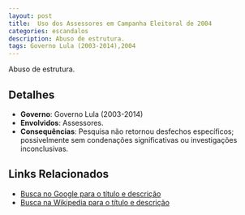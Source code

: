 ```yaml
---
layout: post
title:  Uso dos Assessores em Campanha Eleitoral de 2004
categories: escandalos
description: Abuso de estrutura.
tags: Governo Lula (2003-2014),2004
---
```


Abuso de estrutura.

## Detalhes
- **Governo**: Governo Lula (2003-2014)
- **Envolvidos**: Assessores.
- **Consequências**: Pesquisa não retornou desfechos específicos; possivelmente sem condenações significativas ou investigações inconclusivas.

## Links Relacionados
- [Busca no Google para o título e descrição](https://www.google.com/search?q=Uso%20dos%20Assessores%20em%20Campanha%20Eleitoral%20de%202004%20Abuso%20de%20estrutura.%20Governo%20Lula%20%282003-2014%29)
- [Busca na Wikipedia para o título e descrição](https://en.wikipedia.org/w/index.php?search=Uso%20dos%20Assessores%20em%20Campanha%20Eleitoral%20de%202004%20Abuso%20de%20estrutura.%20Governo%20Lula%20%282003-2014%29)
